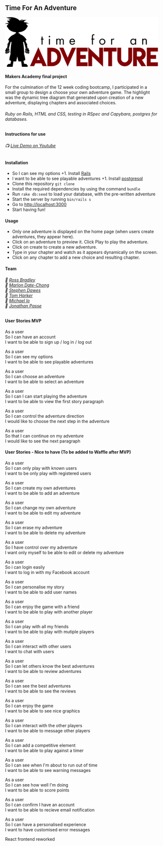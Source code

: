 ## **Time For An Adventure**

![alt text](app/assets/images/readme_image.png)
#### Makers Academy final project
For the culmination of the 12 week coding bootcamp, I participated in a small group to design a choose your own adventure game. The highlight was the dynamic tree diagram that generated upon creation of a new adventure, displaying chapters and associated choices.
###### Ruby on Rails, HTML and CSS, testing in RSpec and Capybara, postgres for databases.

#### Instructions for use
###### :tv: [Live Demo on Youtube](https://www.youtube.com/watch?v=a4NPua1kmD0)
#### Installation
* So I can see my options		 +1. Install [Rails](http://guides.rubyonrails.org/)
* I want to be able to see playable adventures		 +1. Install [postgresql](https://www.postgresql.org/download/)
* Clone this repository `git clone`
* Install the required dependencies by using the command `bundle`
* Run `rake db:seed` to load your database, with the pre-written adventure
* Start the server by running `bin/rails s`
* Go to [http://localhost:3000](http://localhost:3000)
* Start having fun!

#### Usage

* Only one adventure is displayed on the home page (when users create adventures, they appear here).
* Click on an adventure to preview it. Click Play to play the adventure.
* Click on create to create a new adventure.
* Type in your chapter and watch as it appears dynamically on the screen.
* Click on any chapter to add a new choice and resulting chapter.

#### Team
###### :boy: [Ross Bradley](https://github.com/Rb2030)<br>:boy: [Marlon Date-Chong](https://github.com/marlondc)<br>:boy: [Stephen Dawes](https://github.com/sdawes)<br>:boy: [Tom Harker](https://github.com/Harker16)<br>:boy: [Michael lo](https://github.com/lomlo)<br>:boy: [Jonathan Passe](https://github.com/Jojograndjojo)<br>

#### User Stories MVP

As a user  
So I can have an account  
I want to be able  to sign up / log in / log out

As a user  
So I can see my options  
I want to be able to see playable adventures

As a user  
So I can choose an adventure     
I want to be able to select an adventure

As a user  
So I can I can start playing the adventure    
I want to be able to view the first story paragraph

As a user  
So I can control the adventure direction  
I would like to choose the next step in the adventure

As a user  
So that I can continue on my adventure  
I would like to see the next paragraph

#### User Stories - Nice to have (To be added to Waffle after MVP)

As a user   
So I can only play with known users   
I want to be only play with registered users

As a user  
So I can create my own adventures  
I want to be able to add an adventure

As a user  
So I can change my own adventure  
I want to be able to edit my adventure

As a user  
So I can erase my adventure  
I want to be able to delete my adventure

As a user  
So I have control over my adventure  
I want only myself to be able to edit or delete my adventure

As a user  
So i can login easily  
I want to log in with my Facebook account

As a user  
So I can personalise my story  
I want to be able to add user names

As a user  
So I can enjoy the game with a friend  
I want to be able to play with another player

As a user  
So I can play with all my friends  
I want to be able to play with mutiple players

As a user   
So I can interact with other users   
I want to chat with users

As a user  
So I can let others know the best adventures  
I want to be able to review adventures

As a user  
So I can see the best adventures  
I want to be able to see the reviews

As a user  
So I can enjoy the game  
I want to be able to see nice graphics

As a user  
So I can interact with the other players  
I want to be able to message other players

As a user  
So I can add a competitive element  
I want to be able to play against a timer

As a user  
So I can see when I'm about to run out of time  
I want to be able to see warning messages

As a user  
So I can see how well I'm doing  
I want to be able to score points

As a user   
So I can confirm I have an account   
I want to be able to recieve email notification

As a user   
So I can have a personalised experience   
I want to have customised error messages

React frontend reworked
